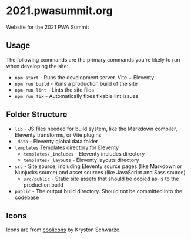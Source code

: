 # 2021.pwasummit.org

Website for the 2021 PWA Summit

## Usage

The following commands are the primary commands you're likely to run when developing the site:

- `npm start` - Runs the development server. Vite + Eleventy.
- `npm run build` - Runs a production build of the site
- `npm run lint` - Lints the site files
- `npm run fix` - Automatically fixes fixable lint issues

## Folder Structure

- `lib` - JS files needed for build system, like the Markdown compiler, Eleventy transforms, or Vite plugins
- `_data` - Eleventy global data folder
- `templates` Templates directory for Eleventy
  - `templates/_includes` - Eleventy includes directory
  - `templates/_layouts` - Eleventy layouts directory
- `src` - Site source, including Eleventy source pages (like Markdown or Nunjucks source) and asset sources (like JavaScript and Sass source)
  - `src/public` - Static site assets that should be copied as-is to the production build
- `public` - The output build directory. Should not be committed into the codebase

## Icons

Icons are from [coolicons](https://github.com/krystonschwarze/coolicons) by Kryston Schwarze.
